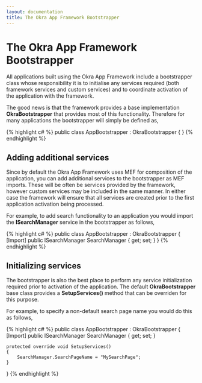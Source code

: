 ```yaml
---
layout: documentation
title: The Okra App Framework Bootstrapper
---
```


The Okra App Framework Bootstrapper
===================================

All applications built using the Okra App Framework include a bootstrapper class whose responsibility it is to initialise any services
required (both framework services and custom services) and to coordinate activation of the application with the framework.

The good news is that the framework provides a base implementation **OkraBootstrapper** that provides most of this functionality.
Therefore for many applications the bootstrapper will simply be defined as,

{% highlight c# %}
public class AppBootstrapper : OkraBootstrapper
{
}
{% endhighlight %}

Adding additional services
--------------------------

Since by default the Okra App Framework uses MEF for composition of the application, you can add additional services to the bootstrapper as MEF imports. These
will be often be services provided by the framework, however custom services may be included in the same manner. In either case the framework will ensure that
all services are created prior to the first application activation being processed.

For example, to add search functionality to an application you would import the **ISearchManager** service in the bootstrapper as follows,

{% highlight c# %}
public class AppBootstrapper : OkraBootstrapper
{
    [Import]
    public ISearchManager SearchManager { get; set; }
}
{% endhighlight %}

Initializing services
---------------------
The bootstrapper is also the best place to perform any service initialization required prior to activation of the application. The default
**OkraBootstrapper** base class provides a **SetupServices()** method that can be overriden for this purpose.

For example, to specify a non-default search page name you would do this as follows,

{% highlight c# %}
public class AppBootstrapper : OkraBootstrapper
{
    [Import]
    public ISearchManager SearchManager { get; set; }

    protected override void SetupServices()
    {
        SearchManager.SearchPageName = "MySearchPage";
    }
}
{% endhighlight %}
